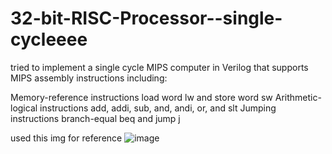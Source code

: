 # 32-bit-RISC-Processor--single-cycleeee

tried to implement a single cycle MIPS computer in Verilog that supports MIPS assembly instructions including:

Memory-reference instructions load word lw and store word sw
Arithmetic-logical instructions add, addi, sub, and, andi, or, and slt
Jumping instructions branch-equal beq and jump j

used this img for reference
![image](https://github.com/user-attachments/assets/bd2311f0-13c9-4322-a0ec-a4fa029e9f29)

